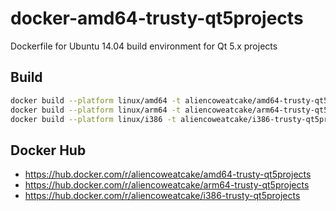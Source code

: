 # docker-amd64-trusty-qt5projects
Dockerfile for Ubuntu 14.04 build environment for Qt 5.x projects

## Build

```bash
docker build --platform linux/amd64 -t aliencoweatcake/amd64-trusty-qt5projects:qt5.15.16 .
docker build --platform linux/arm64 -t aliencoweatcake/arm64-trusty-qt5projects:qt5.15.16 .
docker build --platform linux/i386 -t aliencoweatcake/i386-trusty-qt5projects:qt5.15.16 .
```

## Docker Hub

* https://hub.docker.com/r/aliencoweatcake/amd64-trusty-qt5projects
* https://hub.docker.com/r/aliencoweatcake/arm64-trusty-qt5projects
* https://hub.docker.com/r/aliencoweatcake/i386-trusty-qt5projects
